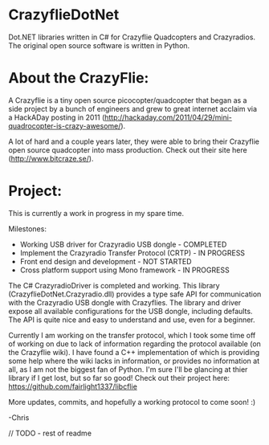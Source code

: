CrazyflieDotNet
==============================
Dot.NET libraries written in C# for Crazyflie Quadcopters and Crazyradios.
The original open source software is written in Python.



About the CrazyFlie:
==============================
A Crazyflie is a tiny open source picocopter/quadcopter that began as a side project by a bunch of engineers and grew to great internet acclaim via a HackADay posting in 2011 (http://hackaday.com/2011/04/29/mini-quadrocopter-is-crazy-awesome/).

A lot of hard and a couple years later, they were able to bring their Crazyflie open source quadcopter into mass production. Check out their site here (http://www.bitcraze.se/).



Project:
==============================
This is currently a work in progress in my spare time.

Milestones:
- Working USB driver for Crazyradio USB dongle - COMPLETED
- Implement the Crazyradio Transfer Protocol (CRTP) - IN PROGRESS
- Front end design and development - NOT STARTED
- Cross platform support using Mono framework - IN PROGRESS

The C# CrazyradioDriver is completed and working. This library (CrazyflieDotNet.Crazyradio.dll) provides a type safe API for communication with the Crazyradio USB dongle with Crazyflies. The library and driver expose all available configurations for the USB dongle, including defaults. The API is quite nice and easy to understand and use, even for a beginner.

Currently I am working on the transfer protocol, which I took some time off of working on due to lack of information regarding the protocol available (on the Crazyflie wiki). I have found a C++ implementation of which is providing some help where the wiki lacks in information, or provides no information at all, as I am not the biggest fan of Python.
I'm sure I'll be glancing at thier library if I get lost, but so far so good!
Check out their project here: https://github.com/fairlight1337/libcflie

More updates, commits, and hopefully a working protocol to come soon! :)

-Chris

// TODO - rest of readme
